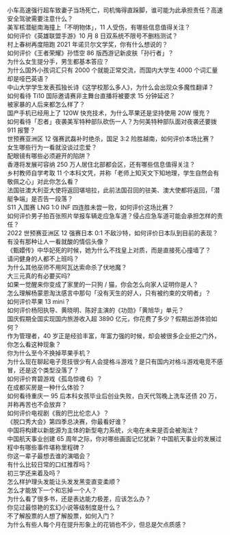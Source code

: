 小车高速强行超车致妻子当场死亡，司机悔得直跺脚，谁可能为此承担责任？高速安全驾驶需要注意什么？  
美军核潜艇南海撞上「不明物体」，11 人受伤，有哪些信息值得关注？  
如何评价《英雄联盟手游》10 月 8 日双系统不限号不删档测试？  
村上春树再度陪跑 2021 年诺贝尔文学奖，你有什么想说的？  
如何评价《王者荣耀》孙悟空 86 版西游记新皮肤「孙行者」？  
为什么女生提分手，男生都基本答应？  
为什么国外小孩词汇只有 2000 个就能正常交流，而国内大学生 4000 个词汇量却是哑巴英语？  
中山大学学生发表孤独长诗《这学校那么多人》，为什么会出现众多魔性翻译？  
如何看待 Ti10 国际邀请赛非主舞台直播将被要求 15 分钟延迟？  
被家暴的人后来都怎么样了？  
国产手机已经用上了 120W 快充技术，为什么苹果还是坚持使用 20W 慢充？  
如何看待「忍者」夜袭美军特种部队砍伤一人？为何美特种部队面对夜袭还要拨 911 报警？  
世预赛亚洲区 12 强赛武磊补时绝杀，国足 3:2 险胜越南，如何评价本场比赛？  
女生哪些行为一看就没谈过恋爱？  
配眼镜有哪些必须避开的陷阱？  
香港将发展可容纳 250 万人居住北部都会区，还有哪些信息值得关注？  
乡村教师自学考取 11 个本科文凭，并称「老师上知天文下知地理，学生自然会有敬佩之心」对此你怎么看？  
法国驻澳大利亚大使将返回堪培拉，此前法国召回的驻美、澳大使都将返回，「潜艇争端」是否告一段落？  
S11 入围赛 LNG 1:0 INF 四连胜未尝一败，如何评价这场比赛？  
如何评价男子拍百张照片举报车辆走应急车道？侵占应急车道可能会承担怎样的责任？  
2022 世预赛亚洲区 12 强赛日本 0:1 不敌沙特，如何评价日本队到目前的表现？  
有没有那种让人一看就酸的情侣头像？  
《甄嬛传》中华妃死的时候，她为什么不找皇上对质，而是直接死心撞墙了？  
请问健身的人都不上班吗？  
为什么其他巫师不用阿瓦达索命杀了伏地魔？  
大三元真的有必要买吗?  
如果一觉醒来你变成了家里的一只狗 / 猫，你会怎么向家人证明你是人？  
怎么理解杨蒙恩淘汰感言中那句「没有天生的好人，只有被约束的文明者」？  
如何评价苹果 13 mini？  
如何评价杨阳执导、黄晓明、陈好主演的《功勋》「黄旭华」单元？  
国庆假期全国实现国内旅游收入超 3890 亿元，你花费了多少？假期出游体验如何？  
作为管理者，40 岁正是经验丰富，年富力强的时候，却会被很多企业拒之门外，你怎么看这种现象？  
你为什么至今不换掉苹果手机？  
为什么现在聊起电子竞技很少有人会提格斗游戏？是只有国内对格斗游戏电竞不感冒，还是这个类型没落了？  
如何评价育碧游戏《孤岛惊魂 6》？  
在成都买房是一种什么体验？  
如何看待重庆一 95 后本科女孩毕业后创业失败，白天代驾晚上洗车还债 20 万，并称再苦也不会放弃？  
如何评价电视剧《我的巴比伦恋人》？  
《脱口秀大会》第四季总决赛，你最看好谁？  
中国将构建以新能源为主体的新型电力系统，火电在未来是否会被淘汰？  
中国航天事业创建 65 周年之际，你对哪些画面记忆犹新？中国航天事业的发展过程中有哪些事件堪称里程碑？  
你这一辈子最想去谁的演唱会？  
有什么比较日常的口红推荐吗？  
初三学还来着及吗？  
怎么样护理头发能让头发发黑变直变柔顺？  
怎么才能放下一个和忘掉一个人？  
为什么看了很多书，还是表达能力极差，应该怎么办？  
你见过最惊艳的玄幻小说等级制度是什么？  
不了解股票的人想了解股票，如何入门？  
为什么有些人每个月在提升形象上的花销也不少，但总是欠点质感？  
